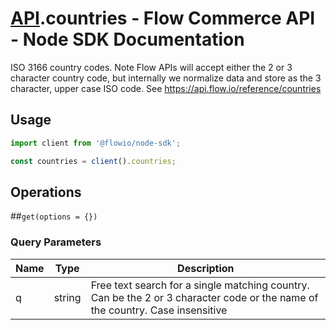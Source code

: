 # [API](README.md).countries - Flow Commerce API - Node SDK Documentation

ISO 3166 country codes. Note Flow APIs will accept either the 2 or 3 character country code, but internally we normalize data and store as the 3 character, upper case ISO code. See https://api.flow.io/reference/countries

## Usage

```JavaScript
import client from '@flowio/node-sdk';

const countries = client().countries;
```

## Operations

##`get(options = {})`


### Query Parameters

| Name  | Type | Description |
| ---- | ---- | ---- |
| q | string | Free text search for a single matching country. Can be the 2 or 3 character code or the name of the country. Case insensitive |

